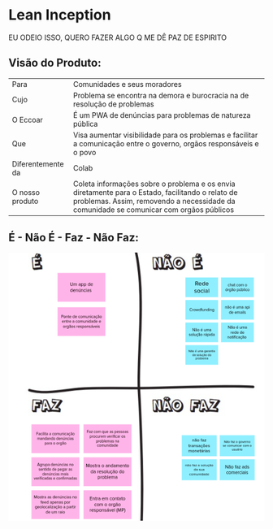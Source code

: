 # Lean Inception
EU ODEIO ISSO, QUERO FAZER ALGO Q ME DÊ PAZ DE ESPIRITO

## Visão do Produto:

|||
|-|-|
|Para|Comunidades e seus moradores|
|Cujo|Problema se encontra na demora e burocracia na de resolução de problemas|
|O Eccoar|É um PWA  de denúncias para problemas de natureza pública|
|Que|Visa aumentar visibilidade para os problemas e facilitar a comunicação entre o governo, orgãos responsáveis e o povo|
|Diferentemente da|Colab|
|O nosso produto|Coleta informações sobre o problema e os envia diretamente para o Estado, facilitando o relato de problemas. Assim, removendo a necessidade da comunidade se comunicar com orgãos públicos|

## É - Não É - Faz -  Não Faz:

![É, Não É, Faz, Não faz](docs/assets/img/produto/énaoé.png)

